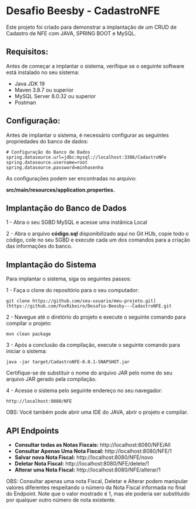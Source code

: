 # Desafio Beesby - CadastroNFE
Este projeto foi criado para demonstrar a implantação de um CRUD de Cadastro de NFE com JAVA, SPRING BOOT e MySQL.

## Requisitos:
Antes de começar a implantar o sistema, verifique se o seguinte software está instalado no seu sistema:
- Java JDK 19
- Maven 3.8.7 ou superior
- MySQL Server 8.0.32 ou superior
- Postman 

## Configuração:
Antes de implantar o sistema, é necessário configurar as seguintes propriedades do banco de dados:


    # Configuração do Banco de Dados
    spring.datasource.url=jdbc:mysql://localhost:3306/CadastroNFe
    spring.datasource.username=root
    spring.datasource.password=minhasenha

As configurações podem ser encontradas no arquivo:

**src/main/resources/application.properties.**

## Implantação do Banco de Dados

1 - Abra o seu SGBD MySQL e acesse uma instânica Local

2 - Abra o arquivo **código.sql** disponibilizado aqui no Git HUb, copie todo o código, cole no seu SGBD e execute cada um dos comandos para a criação das informações do banco.

## Implantação do Sistema

Para implantar o sistema, siga os seguintes passos:

1 - Faça o clone do repositório para o seu computador:

    git clone https://github.com/seu-usuario/meu-projeto.git](https://github.com/FoxRibeiro/Desafio-Beesby---CadastroNFE.git

2 - Navegue até o diretório do projeto e execute o seguinte comando para compilar o projeto:

    mvn clean package
    
3 - Após a conclusão da compilação, execute o seguinte comando para iniciar o sistema:

    java -jar target/CadastroNFE-0.0.1-SNAPSHOT.jar
    
Certifique-se de substituir o nome do arquivo JAR pelo nome do seu arquivo JAR gerado pela compilação.

4 - Acesse o sistema pelo seguinte endereço no seu navegador:

    http://localhost:8080/NFE
   
OBS: Você também pode abrir uma IDE do JAVA, abrir o projeto e compilar. 

## API Endpoints

- **Consultar todas as Notas Fiscais:** http://localhost:8080/NFE/All
- **Consultar Apenas Uma Nota Fiscal:** http://localhost:8080/NFE/1
- **Salvar nova Nota Fiscal:** http://localhost:8080/NFE/novo
- **Deletar Nota Fiscal:** http://localhost:8080/NFE/delete/1
- **Alterar uma Nota Fiscal:** http://localhost:8080/NFE/alterar/1

OBS: Consultar apenas uma nota Fiscal, Deletar e Alterar podem manipular valores diferentes respeitando o número da Nota Fiscal informada no final do Endpoint. Note que o valor mostrado é 1, mas ele poderia ser substituido por qualquer outro número de nota existente.



